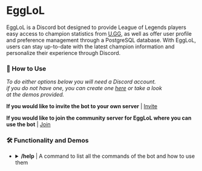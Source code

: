 # EggLoL 
EggLoL is a Discord bot designed to provide League of Legends players easy access to champion statistics from [U.GG](u.gg), as well as offer user profile and preference management through a PostgreSQL database. With EggLoL, users can stay up-to-date with the latest champion information and personalize their experience through Discord.

### :thinking: How to Use

*To do either options below you will need a Discord account.<br>if you do not have one, you can create one [here](https://discord.com/register) or take a look<br>at the demos provided.*

**If you would like to invite the bot to your own server** | [Invite]()

**If you would like to join the community server for EggLoL where you can use the bot** | [Join]()

### :hammer_and_wrench: Functionality and Demos

- <details>
  <summary><b>/help</b> | A command to list all the commands of the bot and how to use them</summary>
  <img src="" alt=""  height="450">
</details>
